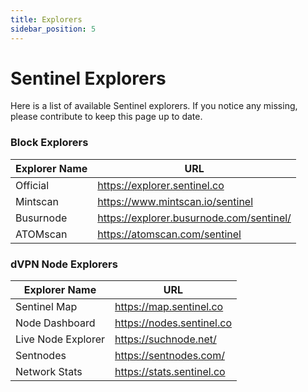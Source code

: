 ```yaml
---
title: Explorers
sidebar_position: 5
---
```


# Sentinel Explorers

Here is a list of available Sentinel explorers. If you notice any missing, please contribute to keep this page up to date.

### Block Explorers

| Explorer Name | URL                                       |
|---------------|-------------------------------------------|
| Official      | https://explorer.sentinel.co           |
| Mintscan      | https://www.mintscan.io/sentinel           |
| Busurnode      | https://explorer.busurnode.com/sentinel/                  |
| ATOMscan      | https://atomscan.com/sentinel           |


### dVPN Node Explorers

| Explorer Name | URL                                       |
|---------------|-------------------------------------------|
| Sentinel Map      | https://map.sentinel.co           |
| Node Dashboard      | https://nodes.sentinel.co           |
| Live Node Explorer      | https://suchnode.net/           |
| Sentnodes      | https://sentnodes.com/           |
| Network Stats      | https://stats.sentinel.co           |
